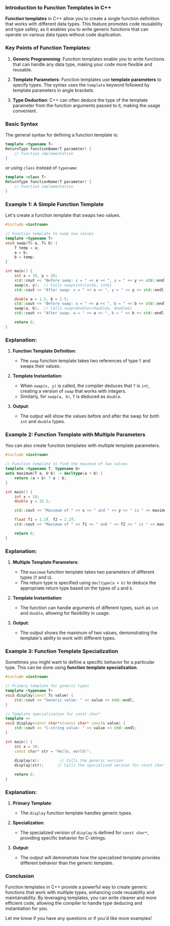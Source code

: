  ### Introduction to Function Templates in C++

**Function templates** in C++ allow you to create a single function definition that works with different data types. This feature promotes code reusability and type safety, as it enables you to write generic functions that can operate on various data types without code duplication.

### Key Points of Function Templates:
1. **Generic Programming**: Function templates enable you to write functions that can handle any data type, making your code more flexible and reusable.

2. **Template Parameters**: Function templates use **template parameters** to specify types. The syntax uses the `template` keyword followed by template parameters in angle brackets.

3. **Type Deduction**: C++ can often deduce the type of the template parameter from the function arguments passed to it, making the usage convenient.

### Basic Syntax

The general syntax for defining a function template is:

```cpp
template <typename T>
ReturnType functionName(T parameter) {
    // Function implementation
}
```

or using `class` instead of `typename`:

```cpp
template <class T>
ReturnType functionName(T parameter) {
    // Function implementation
}
```

### Example 1: A Simple Function Template

Let's create a function template that swaps two values.

```cpp
#include <iostream>

// Function template to swap two values
template <typename T>
void swap(T& a, T& b) {
    T temp = a;
    a = b;
    b = temp;
}

int main() {
    int x = 10, y = 20;
    std::cout << "Before swap: x = " << x << ", y = " << y << std::endl;
    swap(x, y);  // Calls swap<int>(int&, int&)
    std::cout << "After swap: x = " << x << ", y = " << y << std::endl;

    double a = 1.5, b = 2.5;
    std::cout << "Before swap: a = " << a << ", b = " << b << std::endl;
    swap(a, b);  // Calls swap<double>(double&, double&)
    std::cout << "After swap: a = " << a << ", b = " << b << std::endl;

    return 0;
}
```

### Explanation:
1. **Function Template Definition**:
   - The `swap` function template takes two references of type `T` and swaps their values.

2. **Template Instantiation**:
   - When `swap(x, y)` is called, the compiler deduces that `T` is `int`, creating a version of `swap` that works with integers.
   - Similarly, for `swap(a, b)`, `T` is deduced as `double`.

3. **Output**:
   - The output will show the values before and after the swap for both `int` and `double` types.

### Example 2: Function Template with Multiple Parameters

You can also create function templates with multiple template parameters.

```cpp
#include <iostream>

// Function template to find the maximum of two values
template <typename T, typename U>
auto maximum(T a, U b) -> decltype(a + b) {
    return (a > b) ? a : b;
}

int main() {
    int x = 10;
    double y = 15.5;

    std::cout << "Maximum of " << x << " and " << y << " is " << maximum(x, y) << std::endl;

    float f1 = 1.1f, f2 = 2.2f;
    std::cout << "Maximum of " << f1 << " and " << f2 << " is " << maximum(f1, f2) << std::endl;

    return 0;
}
```

### Explanation:
1. **Multiple Template Parameters**:
   - The `maximum` function template takes two parameters of different types (`T` and `U`).
   - The return type is specified using `decltype(a + b)` to deduce the appropriate return type based on the types of `a` and `b`.

2. **Template Instantiation**:
   - The function can handle arguments of different types, such as `int` and `double`, allowing for flexibility in usage.

3. **Output**:
   - The output shows the maximum of two values, demonstrating the template's ability to work with different types.

### Example 3: Function Template Specialization

Sometimes you might want to define a specific behavior for a particular type. This can be done using **function template specialization**.

```cpp
#include <iostream>

// Primary template for generic types
template <typename T>
void display(const T& value) {
    std::cout << "Generic value: " << value << std::endl;
}

// Template specialization for const char*
template <>
void display<const char*>(const char* const& value) {
    std::cout << "C-string value: " << value << std::endl;
}

int main() {
    int x = 10;
    const char* str = "Hello, world!";
    
    display(x);         // Calls the generic version
    display(str);      // Calls the specialized version for const char*

    return 0;
}
```

### Explanation:
1. **Primary Template**:
   - The `display` function template handles generic types.

2. **Specialization**:
   - The specialized version of `display` is defined for `const char*`, providing specific behavior for C-strings.

3. **Output**:
   - The output will demonstrate how the specialized template provides different behavior than the generic template.

### Conclusion

Function templates in C++ provide a powerful way to create generic functions that work with multiple types, enhancing code reusability and maintainability. By leveraging templates, you can write cleaner and more efficient code, allowing the compiler to handle type deducing and instantiation for you.

Let me know if you have any questions or if you'd like more examples!

